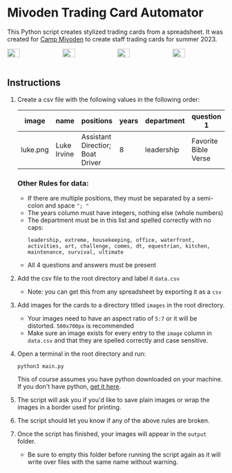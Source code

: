 # Mivoden Trading Card Automator
This Python script creates stylized trading cards from a spreadsheet. It was created for [Camp Mivoden](https://www.mivoden.com/) to create staff trading cards for summer 2023.

<div style="display:flex; justify-content: space-between">
  <img src="https://i.imgur.com/b4K55e3.png" width="24%" />
  <img src="https://i.imgur.com/PZ312i7.png" width="24%" />
  <img src="https://i.imgur.com/GruGh5Z.png" width="24%" />
  <img src="https://i.imgur.com/gd0zLR9.png" width="24%" />
</div>
<br>

## Instructions
1. Create a csv file with the following values in the following order:

    | image | name | positions | years | department | question 1 | answer 1 | question 2 | answer 2 | question 3 | answer 3 | question 4 | answer 4|
    | -------- | -------- | -------- | -------- | -------- | -------- | -------- | -------- | -------- | -------- | -------- | -------- | -------- |
    | luke.png | Luke Irvine | Assistant Directior; Boat Driver | 8 | leadership | Favorite Bible Verse | John 3:16 | question 2 | answer 2 | question 3 | answer 3 | question 4 | answer 4 |
    
    ### Other Rules for data:
    - If there are multiple positions, they must be separated by a semi-colon and space `"; "`
    - The years column must have integers, nothing else (whole numbers)
    - The department must be in this list and spelled correctly with no caps:
      ```
      leadership, extreme, housekeeping, office, waterfront, activities, art, challenge, comms, dt, equestrian, kitchen, maintenance, survival, ultimate
      ```
    - All 4 questions and answers must be present
2. Add the csv file to the root directory and label it `data.csv`
    - Note: you can get this from any spreadsheet by exporting it as a `csv`
3. Add images for the cards to a directory titled `images` in the root directory.
    - Your images need to have an aspect ratio of `5:7` or it will be distorted. `500x700px` is recommended
    - Make sure an image exists for every entry to the `image` column in `data.csv` and that they are spelled correctly and case sensitive.
4. Open a terminal in the root directory and run:
      ```
      python3 main.py
      ```
    This of course assumes you have python downloaded on your machine. If you don't have python, [get it here](https://www.python.org/downloads/).
5. The script will ask you if you'd like to save plain images or wrap the images in a border used for printing.
6. The script should let you know if any of the above rules are broken.
7. Once the script has finished, your images will appear in the `output` folder. 
    - Be sure to empty this folder before running the script again as it will write over files with the same name without warning.